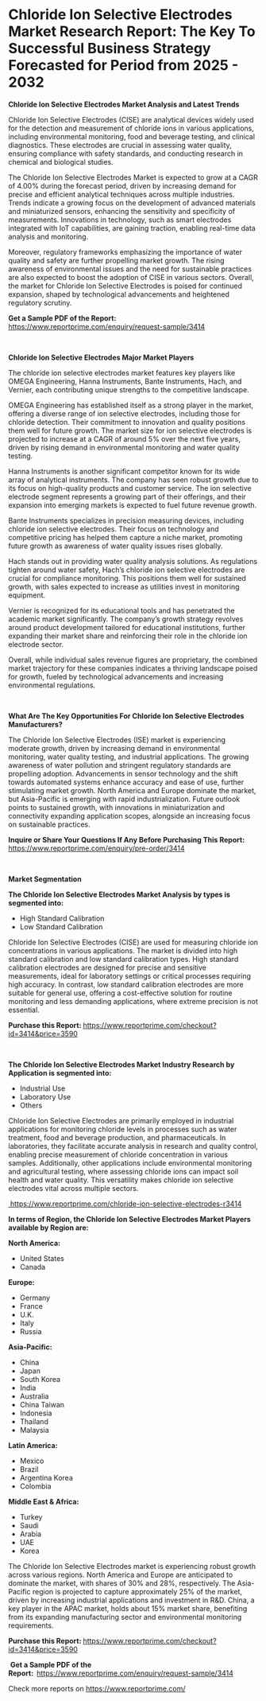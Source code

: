 <p><h1>Chloride Ion Selective Electrodes Market Research Report: The Key To Successful Business Strategy Forecasted for Period from 2025 - 2032</h1></p><p><strong>Chloride Ion Selective Electrodes Market Analysis and Latest Trends</strong></p>
<p><p>Chloride Ion Selective Electrodes (CISE) are analytical devices widely used for the detection and measurement of chloride ions in various applications, including environmental monitoring, food and beverage testing, and clinical diagnostics. These electrodes are crucial in assessing water quality, ensuring compliance with safety standards, and conducting research in chemical and biological studies.</p><p>The Chloride Ion Selective Electrodes Market is expected to grow at a CAGR of 4.00% during the forecast period, driven by increasing demand for precise and efficient analytical techniques across multiple industries. Trends indicate a growing focus on the development of advanced materials and miniaturized sensors, enhancing the sensitivity and specificity of measurements. Innovations in technology, such as smart electrodes integrated with IoT capabilities, are gaining traction, enabling real-time data analysis and monitoring. </p><p>Moreover, regulatory frameworks emphasizing the importance of water quality and safety are further propelling market growth. The rising awareness of environmental issues and the need for sustainable practices are also expected to boost the adoption of CISE in various sectors. Overall, the market for Chloride Ion Selective Electrodes is poised for continued expansion, shaped by technological advancements and heightened regulatory scrutiny.</p></p>
<p><strong>Get a Sample PDF of the Report:&nbsp;</strong> <a href="https://www.reportprime.com/enquiry/request-sample/3414?utm_campaign=2987&utm_medium=2&utm_source=Github&utm_content=ia&utm_term=18032025&utm_id=chloride-ion-selective-electrodes">https://www.reportprime.com/enquiry/request-sample/3414</a></p>
<p>&nbsp;</p>
<p><strong>Chloride Ion Selective Electrodes Major Market Players</strong></p>
<p><p>The chloride ion selective electrodes market features key players like OMEGA Engineering, Hanna Instruments, Bante Instruments, Hach, and Vernier, each contributing unique strengths to the competitive landscape.</p><p>OMEGA Engineering has established itself as a strong player in the market, offering a diverse range of ion selective electrodes, including those for chloride detection. Their commitment to innovation and quality positions them well for future growth. The market size for ion selective electrodes is projected to increase at a CAGR of around 5% over the next five years, driven by rising demand in environmental monitoring and water quality testing.</p><p>Hanna Instruments is another significant competitor known for its wide array of analytical instruments. The company has seen robust growth due to its focus on high-quality products and customer service. The ion selective electrode segment represents a growing part of their offerings, and their expansion into emerging markets is expected to fuel future revenue growth.</p><p>Bante Instruments specializes in precision measuring devices, including chloride ion selective electrodes. Their focus on technology and competitive pricing has helped them capture a niche market, promoting future growth as awareness of water quality issues rises globally.</p><p>Hach stands out in providing water quality analysis solutions. As regulations tighten around water safety, Hach’s chloride ion selective electrodes are crucial for compliance monitoring. This positions them well for sustained growth, with sales expected to increase as utilities invest in monitoring equipment.</p><p>Vernier is recognized for its educational tools and has penetrated the academic market significantly. The company’s growth strategy revolves around product development tailored for educational institutions, further expanding their market share and reinforcing their role in the chloride ion electrode sector.</p><p>Overall, while individual sales revenue figures are proprietary, the combined market trajectory for these companies indicates a thriving landscape poised for growth, fueled by technological advancements and increasing environmental regulations.</p></p>
<p>&nbsp;</p>
<p><strong>What Are The Key Opportunities For Chloride Ion Selective Electrodes Manufacturers?</strong></p>
<p><p>The Chloride Ion Selective Electrodes (ISE) market is experiencing moderate growth, driven by increasing demand in environmental monitoring, water quality testing, and industrial applications. The growing awareness of water pollution and stringent regulatory standards are propelling adoption. Advancements in sensor technology and the shift towards automated systems enhance accuracy and ease of use, further stimulating market growth. North America and Europe dominate the market, but Asia-Pacific is emerging with rapid industrialization. Future outlook points to sustained growth, with innovations in miniaturization and connectivity expanding application scopes, alongside an increasing focus on sustainable practices.</p></p>
<p><strong>Inquire or Share Your Questions If Any Before Purchasing This Report:</strong> <a href="https://www.reportprime.com/enquiry/pre-order/3414?utm_campaign=2987&utm_medium=2&utm_source=Github&utm_content=ia&utm_term=18032025&utm_id=chloride-ion-selective-electrodes">https://www.reportprime.com/enquiry/pre-order/3414</a></p>
<p>&nbsp;</p>
<p><strong>Market Segmentation</strong></p>
<p><strong>The Chloride Ion Selective Electrodes Market Analysis by types is segmented into:</strong></p>
<p><ul><li>High Standard Calibration</li><li>Low Standard Calibration</li></ul></p>
<p><p>Chloride Ion Selective Electrodes (CISE) are used for measuring chloride ion concentrations in various applications. The market is divided into high standard calibration and low standard calibration types. High standard calibration electrodes are designed for precise and sensitive measurements, ideal for laboratory settings or critical processes requiring high accuracy. In contrast, low standard calibration electrodes are more suitable for general use, offering a cost-effective solution for routine monitoring and less demanding applications, where extreme precision is not essential.</p></p>
<p><strong>Purchase this Report:&nbsp;</strong><a href="https://www.reportprime.com/checkout?id=3414&price=3590&utm_campaign=2987&utm_medium=2&utm_source=Github&utm_content=ia&utm_term=18032025&utm_id=chloride-ion-selective-electrodes">https://www.reportprime.com/checkout?id=3414&price=3590</a></p>
<p>&nbsp;</p>
<p><strong>The Chloride Ion Selective Electrodes Market Industry Research by Application is segmented into:</strong></p>
<p><ul><li>Industrial Use</li><li>Laboratory Use</li><li>Others</li></ul></p>
<p><p>Chloride Ion Selective Electrodes are primarily employed in industrial applications for monitoring chloride levels in processes such as water treatment, food and beverage production, and pharmaceuticals. In laboratories, they facilitate accurate analysis in research and quality control, enabling precise measurement of chloride concentration in various samples. Additionally, other applications include environmental monitoring and agricultural testing, where assessing chloride ions can impact soil health and water quality. This versatility makes chloride ion selective electrodes vital across multiple sectors.</p></p>
<p><a href="https://www.reportprime.com/chloride-ion-selective-electrodes-r3414?utm_campaign=2987&utm_medium=2&utm_source=Github&utm_content=ia&utm_term=18032025&utm_id=chloride-ion-selective-electrodes">&nbsp;https://www.reportprime.com/chloride-ion-selective-electrodes-r3414</a></p>
<p><strong>In terms of Region, the Chloride Ion Selective Electrodes Market Players available by Region are:</strong></p>
<p>
    <p> <strong> North America: </strong>
        <ul>
            <li>United States</li>
            <li>Canada</li>
        </ul>
        </p> 
    <p> <strong> Europe: </strong>
        <ul>
            <li>Germany</li>
            <li>France</li>
            <li>U.K.</li>
            <li>Italy</li>
            <li>Russia</li>
        </ul>
        </p> 
    <p> <strong> Asia-Pacific: </strong>
        <ul>
            <li>China</li>
            <li>Japan</li>
            <li>South Korea</li>
            <li>India</li>
            <li>Australia</li>
            <li>China Taiwan</li>
            <li>Indonesia</li>
            <li>Thailand</li>
            <li>Malaysia</li>
        </ul>
        </p> 
    <p> <strong> Latin America: </strong>
        <ul>
            <li>Mexico</li>
            <li>Brazil</li>
            <li>Argentina Korea</li>
            <li>Colombia</li>
        </ul>
        </p> 
    <p> <strong> Middle East & Africa: </strong>
        <ul>
            <li>Turkey</li>
            <li>Saudi</li>
            <li>Arabia</li>
            <li>UAE</li>
            <li>Korea</li>
        </ul>
    </p>
    </p>
<p><p>The Chloride Ion Selective Electrodes market is experiencing robust growth across various regions. North America and Europe are anticipated to dominate the market, with shares of 30% and 28%, respectively. The Asia-Pacific region is projected to capture approximately 25% of the market, driven by increasing industrial applications and investment in R&D. China, a key player in the APAC market, holds about 15% market share, benefiting from its expanding manufacturing sector and environmental monitoring requirements.</p></p>
<p><strong>Purchase this Report: </strong><a href="https://www.reportprime.com/checkout?id=3414&price=3590&utm_campaign=2987&utm_medium=2&utm_source=Github&utm_content=ia&utm_term=18032025&utm_id=chloride-ion-selective-electrodes">https://www.reportprime.com/checkout?id=3414&price=3590</a></p>
<p>&nbsp;<strong>Get a Sample PDF of the Report:&nbsp;&nbsp;</strong><a href="https://www.reportprime.com/enquiry/request-sample/3414?utm_campaign=2987&utm_medium=2&utm_source=Github&utm_content=ia&utm_term=18032025&utm_id=chloride-ion-selective-electrodes">https://www.reportprime.com/enquiry/request-sample/3414</a></p>
<p><strong></strong></p>
<p>Check more reports on <a href="https://www.reportprime.com/?utm_campaign=2987&utm_medium=2&utm_source=Github&utm_content=ia&utm_term=18032025&utm_id=chloride-ion-selective-electrodes">https://www.reportprime.com/</a></p>
